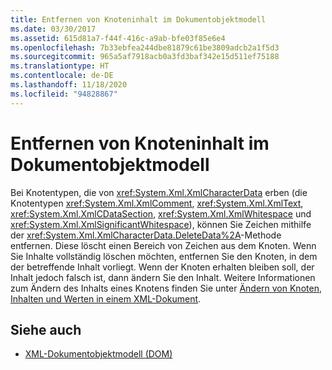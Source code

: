 ```yaml
---
title: Entfernen von Knoteninhalt im Dokumentobjektmodell
ms.date: 03/30/2017
ms.assetid: 615d81a7-f44f-416c-a9ab-bfe03f85e6e4
ms.openlocfilehash: 7b33ebfea244dbe81879c61be3809adcb2a1f5d3
ms.sourcegitcommit: 965a5af7918acb0a3fd3baf342e15d511ef75188
ms.translationtype: HT
ms.contentlocale: de-DE
ms.lasthandoff: 11/18/2020
ms.locfileid: "94828867"
---
```

# <a name="removing-node-content-in-the-dom"></a>Entfernen von Knoteninhalt im Dokumentobjektmodell
Bei Knotentypen, die von <xref:System.Xml.XmlCharacterData> erben (die Knotentypen <xref:System.Xml.XmlComment>, <xref:System.Xml.XmlText>, <xref:System.Xml.XmlCDataSection>, <xref:System.Xml.XmlWhitespace> und <xref:System.Xml.XmlSignificantWhitespace>), können Sie Zeichen mithilfe der <xref:System.Xml.XmlCharacterData.DeleteData%2A>-Methode entfernen. Diese löscht einen Bereich von Zeichen aus dem Knoten. Wenn Sie Inhalte vollständig löschen möchten, entfernen Sie den Knoten, in dem der betreffende Inhalt vorliegt. Wenn der Knoten erhalten bleiben soll, der Inhalt jedoch falsch ist, dann ändern Sie den Inhalt. Weitere Informationen zum Ändern des Inhalts eines Knotens finden Sie unter [Ändern von Knoten, Inhalten und Werten in einem XML-Dokument](modifying-nodes-content-and-values-in-an-xml-document.md).  
  
## <a name="see-also"></a>Siehe auch

- [XML-Dokumentobjektmodell (DOM)](xml-document-object-model-dom.md)
